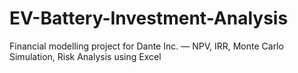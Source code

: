 # EV-Battery-Investment-Analysis
Financial modelling project for Dante Inc. — NPV, IRR, Monte Carlo Simulation, Risk Analysis using Excel
